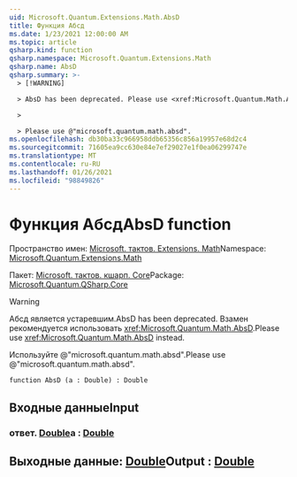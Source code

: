 ```yaml
---
uid: Microsoft.Quantum.Extensions.Math.AbsD
title: Функция Абсд
ms.date: 1/23/2021 12:00:00 AM
ms.topic: article
qsharp.kind: function
qsharp.namespace: Microsoft.Quantum.Extensions.Math
qsharp.name: AbsD
qsharp.summary: >-
  > [!WARNING]

  > AbsD has been deprecated. Please use <xref:Microsoft.Quantum.Math.AbsD> instead.

  >

  > Please use @"microsoft.quantum.math.absd".
ms.openlocfilehash: db30ba33c966958ddb65356c856a19957e68d2c4
ms.sourcegitcommit: 71605ea9cc630e84e7ef29027e1f0ea06299747e
ms.translationtype: MT
ms.contentlocale: ru-RU
ms.lasthandoff: 01/26/2021
ms.locfileid: "98849826"
---
```

# <a name="absd-function"></a><span data-ttu-id="49bc5-102">Функция Абсд</span><span class="sxs-lookup"><span data-stu-id="49bc5-102">AbsD function</span></span>

<span data-ttu-id="49bc5-103">Пространство имен: [Microsoft. тактов. Extensions. Math](xref:Microsoft.Quantum.Extensions.Math)</span><span class="sxs-lookup"><span data-stu-id="49bc5-103">Namespace: [Microsoft.Quantum.Extensions.Math](xref:Microsoft.Quantum.Extensions.Math)</span></span>

<span data-ttu-id="49bc5-104">Пакет: [Microsoft. тактов. кшарп. Core](https://nuget.org/packages/Microsoft.Quantum.QSharp.Core)</span><span class="sxs-lookup"><span data-stu-id="49bc5-104">Package: [Microsoft.Quantum.QSharp.Core](https://nuget.org/packages/Microsoft.Quantum.QSharp.Core)</span></span>


> [!WARNING]
> <span data-ttu-id="49bc5-105">Абсд является устаревшим.</span><span class="sxs-lookup"><span data-stu-id="49bc5-105">AbsD has been deprecated.</span></span> <span data-ttu-id="49bc5-106">Взамен рекомендуется использовать <xref:Microsoft.Quantum.Math.AbsD>.</span><span class="sxs-lookup"><span data-stu-id="49bc5-106">Please use <xref:Microsoft.Quantum.Math.AbsD> instead.</span></span>
>
> <span data-ttu-id="49bc5-107">Используйте @"microsoft.quantum.math.absd".</span><span class="sxs-lookup"><span data-stu-id="49bc5-107">Please use @"microsoft.quantum.math.absd".</span></span>



```qsharp
function AbsD (a : Double) : Double
```


## <a name="input"></a><span data-ttu-id="49bc5-108">Входные данные</span><span class="sxs-lookup"><span data-stu-id="49bc5-108">Input</span></span>

### <a name="a--double"></a><span data-ttu-id="49bc5-109">ответ. [Double](xref:microsoft.quantum.lang-ref.double)</span><span class="sxs-lookup"><span data-stu-id="49bc5-109">a : [Double](xref:microsoft.quantum.lang-ref.double)</span></span>





## <a name="output--double"></a><span data-ttu-id="49bc5-110">Выходные данные: [Double](xref:microsoft.quantum.lang-ref.double)</span><span class="sxs-lookup"><span data-stu-id="49bc5-110">Output : [Double](xref:microsoft.quantum.lang-ref.double)</span></span>

